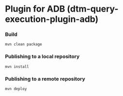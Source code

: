 # Plugin for ADB (dtm-query-execution-plugin-adb)

### Build

`mvn clean package`

### Publishing to a local repository

`mvn install`

### Publishing to a remote repository

`mvn deploy`
